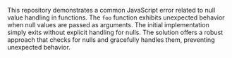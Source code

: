 This repository demonstrates a common JavaScript error related to null value handling in functions. The `foo` function exhibits unexpected behavior when null values are passed as arguments. The initial implementation simply exits without explicit handling for nulls. The solution offers a robust approach that checks for nulls and gracefully handles them, preventing unexpected behavior. 
